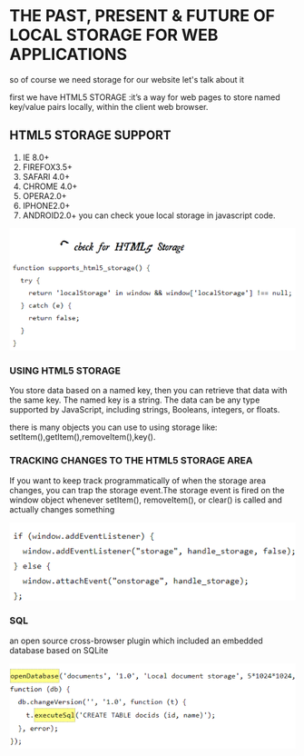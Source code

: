 # THE PAST, PRESENT & FUTURE OF LOCAL STORAGE FOR WEB APPLICATIONS

so of course we need storage for our website let's talk about it 

first we have HTML5 STORAGE :it’s a way for web pages to store named key/value pairs locally, within the client web browser.

## HTML5 STORAGE SUPPORT

1. IE 8.0+
2. FIREFOX3.5+
3. SAFARI 4.0+
4. CHROME 4.0+
5. OPERA2.0+
6. IPHONE2.0+
7. ANDROID2.0+
you can check youe local storage in javascript code.

![checkStorage](imagesclass13/storagecheck.png)

### USING HTML5 STORAGE

You store data based on a named key, then you can retrieve that data with the same key. The named key is a string. The data can be any type supported by JavaScript, including strings, Booleans, integers, or floats.

there is many objects you can use to using storage like:
setItem(),getItem(),removeItem(),key().

### TRACKING CHANGES TO THE HTML5 STORAGE AREA

If you want to keep track programmatically of when the storage area changes, you can trap the storage event.The storage event is fired on the window object whenever setItem(), removeItem(), or clear() is called and actually changes something

![trackcode](imagesclass13/trackcode.png)

### SQL

an open source cross-browser plugin which included an embedded database based on SQLite

![sql](imagesclass13/sql.png)